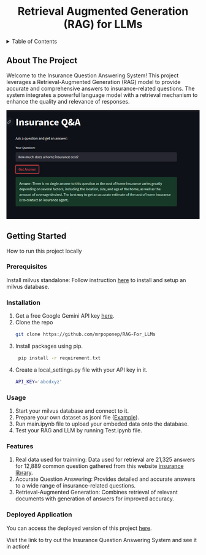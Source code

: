 <h1 align="center">Retrieval Augmented Generation (RAG) for LLMs</h3>

<details>
  <summary>Table of Contents</summary>
  <ol>
    <li>
      <a href="#about-the-project">About The Project</a>
    </li>
    <li>
      <a href="#getting-started">Getting Started</a>
      <ul>
        <li><a href="#prerequisites">Prerequisites</a></li>
        <li><a href="#installation">Installation</a></li>
      </ul>
    </li>
    <li><a href="#usage">Usage</a></li>
    <li><a href="#feature">Features</a></li>
    <li><a href="#deployed-application">Deployed Application</a></li>
  </ol>
</details>

<!-- ABOUT THE PROJECT -->
## About The Project
Welcome to the Insurance Question Answering System! This project leverages a Retrieval-Augmented Generation (RAG) model to provide accurate and comprehensive answers to insurance-related questions. The system integrates a powerful language model with a retrieval mechanism to enhance the quality and relevance of responses.


![plot](/Misc/Prj_screenshot.png)


<!-- GETTING STARTED -->
## Getting Started

How to run this project locally

### Prerequisites

Install milvus standalone: Follow instruction [here](https://milvus.io/docs/install_standalone-docker.md) to install and setup an milvus database.

### Installation

1. Get a free Google Gemini API key [here](https://ai.google.dev/).
2. Clone the repo
   ```sh
   git clone https://github.com/mrpoponep/RAG-For_LLMs
   ```
3. Install packages using pip.
   ```sh
    pip install -r requirement.txt
    ```
4. Create a local_settings.py file with your API key in it.
    ```sh
    API_KEY='abcdxyz'
    ```

### Usage
1. Start your milvus database and connect to it.
2. Prepare your own dataset as jsonl file ([Example](/Misc/Example_data.jsonl)).
3. Run main.ipynb file to upload your embeded data onto the database.
4. Test your RAG and LLM by running Test.ipynb file.

### Features
1. Real data used for trainning: Data used for retrieval are 21,325 answers for 12,889 common question gathered from this website [insurance library](https://www.insurancelibrary.com/).
2. Accurate Question Answering: Provides detailed and accurate answers to a wide range of insurance-related questions.
3. Retrieval-Augmented Generation: Combines retrieval of relevant documents with generation of answers for improved accuracy.

### Deployed Application
You can access the deployed version of this project [here](https://rag-for-llm.streamlit.app/).

Visit the link to try out the Insurance Question Answering System and see it in action!